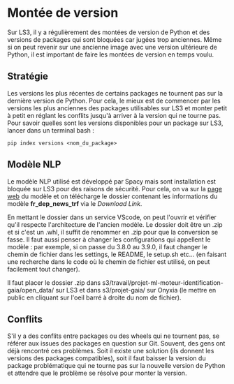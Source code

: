 # Montée de version

Sur LS3, il y a régulièrement des montées de version de Python et des versions de packages qui sont bloquées car jugées trop anciennes. Même si on peut revenir sur une ancienne image avec une version ultérieure de Python, il est important de faire les montées de version en temps voulu.

## Stratégie

Les versions les plus récentes de certains packages ne tournent pas sur la dernière version de Python. Pour cela, le mieux est de commencer par les versions les plus anciennes des packages utilisables sur LS3 et monter petit à petit en réglant les conflits jusqu'à arriver à la version qui ne tourne pas. Pour savoir quelles sont les versions disponibles pour un package sur LS3, lancer dans un terminal bash :

```{bash}
pip index versions <nom_du_package>
```

## Modèle NLP

Le modèle NLP utilisé est développé par Spacy mais sont installation est bloquée sur LS3 pour des raisons de sécurité. Pour cela, on va sur la [page web](https://spacy.io/models/fr) du modèle et on télécharge le dossier contenant les informations du modèle **fr_dep_news_trf** via le *Download Link*.  

En mettant le dossier dans un service VScode, on peut l'ouvrir et vérifier qu'il respecte l'architecture de l'ancien modèle. Le dossier doit être un .zip et si c'est un .whl, il suffit de renommer en .zip pour que la conversion se fasse. Il faut aussi penser à changer les configurations qui appellent le modèle : par exemple, si on passe du 3.8.0 au 3.9.0, il faut changer le chemin de fichier dans les settings, le README, le setup.sh etc... (en faisant une recherche dans le code où le chemin de fichier est utilisé, on peut facilement tout changer).  

Il faut placer le dossier .zip dans s3/travail/projet-ml-moteur-identification-gaia/open_data/ sur LS3 et dans s3/projet-gaia/ sur Onyxia (le mettre en public en cliquant sur l'oeil barré à droite du nom de fichier).  

## Conflits

S'il y a des conflits entre packages ou des wheels qui ne tournent pas, se référer aux issues des packages en question sur Git. Souvent, des gens ont déjà rencontré ces problèmes. Soit il existe une solution (ils donnent les versions des packages compatibles), soit il faut baisser la version du package problématique qui ne tourne pas sur la nouvelle version de Python et attendre que le problème se résolve pour monter la version.

